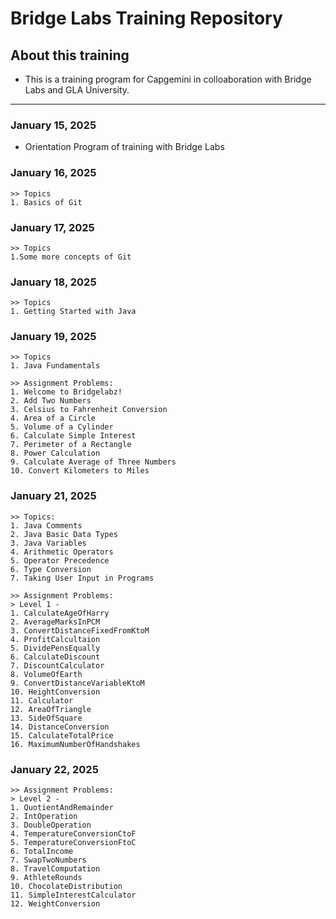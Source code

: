 # Bridge Labs Training Repository
## About this training
- This is a training program for Capgemini in colloaboration with Bridge Labs and GLA University.

---

### January 15, 2025
- Orientation Program of training with Bridge Labs


### January 16, 2025
    >> Topics
    1. Basics of Git


### January 17, 2025
    >> Topics
    1.Some more concepts of Git


### January 18, 2025
    >> Topics
    1. Getting Started with Java

  
### January 19, 2025
    >> Topics
    1. Java Fundamentals
    
    >> Assignment Problems:   
    1. Welcome to Bridgelabz!
    2. Add Two Numbers
    3. Celsius to Fahrenheit Conversion
    4. Area of a Circle
    5. Volume of a Cylinder
    6. Calculate Simple Interest
    7. Perimeter of a Rectangle 
    8. Power Calculation
    9. Calculate Average of Three Numbers
    10. Convert Kilometers to Miles

### January 21, 2025
    >> Topics:
    1. Java Comments
    2. Java Basic Data Types
    3. Java Variables
    4. Arithmetic Operators
    5. Operator Precedence
    6. Type Conversion
    7. Taking User Input in Programs
    
    >> Assignment Problems:
    > Level 1 -
    1. CalculateAgeOfHarry
    2. AverageMarksInPCM
    3. ConvertDistanceFixedFromKtoM
    4. ProfitCalcultaion
    5. DividePensEqually 
    6. CalculateDiscount
    7. DiscountCalculator
    8. VolumeOfEarth
    9. ConvertDistanceVariableKtoM
    10. HeightConversion
    11. Calculator
    12. AreaOfTriangle
    13. SideOfSquare
    14. DistanceConversion
    15. CalculateTotalPrice
    16. MaximumNumberOfHandshakes

### January 22, 2025
    >> Assignment Problems:
    > Level 2 -
    1. QuotientAndRemainder
    2. IntOperation
    3. DoubleOperation
    4. TemperatureConversionCtoF
    5. TemperatureConversionFtoC
    6. TotalIncome
    7. SwapTwoNumbers
    8. TravelComputation
    9. AthleteRounds
    10. ChocolateDistribution
    11. SimpleInterestCalculator
    12. WeightConversion
